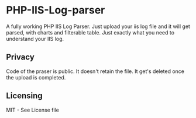 # PHP-IIS-Log-parser
A fully working PHP IIS Log Parser. Just upload your iis log file and it will get parsed, with charts and filterable table. Just exactly what you need to understand your IIS log.

## Privacy
Code of the praser is public. It doesn't retain the file. It get's deleted once the upload is completed.
## Licensing
MIT - See License file
